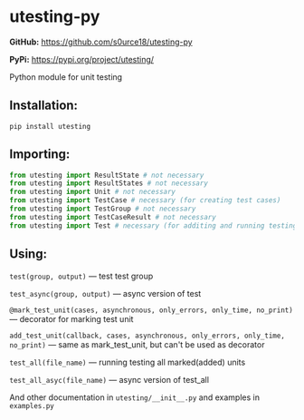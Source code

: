 # utesting-py

**GitHub:** https://github.com/s0urce18/utesting-py

**PyPi:** https://pypi.org/project/utesting/

Python module for unit testing

## Installation:

```console
pip install utesting
```

## Importing:

```py
from utesting import ResultState # not necessary
from utesting import ResultStates # not necessary
from utesting import Unit # not necessary
from utesting import TestCase # necessary (for creating test cases)
from utesting import TestGroup # not necessary
from utesting import TestCaseResult # not necessary
from utesting import Test # necessary (for additing and running testing)
```

## Using:

`test(group, output)` — test test group

`test_async(group, output)` — async version of test

`@mark_test_unit(cases, asynchronous, only_errors, only_time, no_print)` — decorator for marking test unit

`add_test_unit(callback, cases, asynchronous, only_errors, only_time, no_print)` — same as mark_test_unit, but can't be used as decorator

`test_all(file_name)` — running testing all marked(added) units

`test_all_asyc(file_name)` — async version of test_all

And other documentation in `utesting/__init__.py` and examples in `examples.py`
